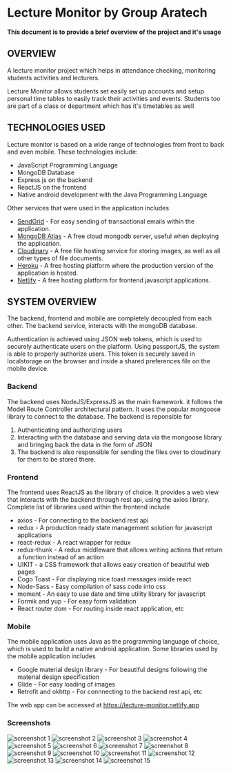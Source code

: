 # Lecture Monitor by Group Aratech

**This document is to provide a brief overview of the project and it's usage**

## OVERVIEW

A lecture monitor project which helps in attendance checking, monitoring students activities and lecturers.

Lecture Monitor allows students set easily set up accounts and setup personal time tables to easily track their activities and events. Students too are part of a class or department which has it's timetables as well

## TECHNOLOGIES USED

Lecture monitor is based on a wide range of technologies from front to back and even mobile.
These technologies include:

- JavaScript Programming Language
- MongoDB Database
- Express.js on the backend
- ReactJS on the frontend
- Native android development with the Java Programming Language

Other services that were used in the application includes

- [SendGrid](https://sendgrid.com) - For easy sending of transactional emails within the application.
- [MongoDB Atlas](https://cloud.mongodb.com) - A free cloud mongodb server, useful when deploying the application.
- [Cloudinary](https://cloudinary.com) - A free file hosting service for storing images, as well as all other types of file documents.
- [Heroku](https://heroku.com) - A free hosting platform where the production version of the application is hosted.
- [Netlify](https://netlify.com) - A free hosting platform for frontend javascript applications.

## SYSTEM OVERVIEW

The backend, frontend and mobile are completely decoupled from each other. The backend service, interacts with the mongoDB database.

Authentication is achieved using JSON web tokens, which is used to securely authenticate users on the platform. Using passportJS, the system is able to properly authorize users. This token is securely saved in localstorage on the browser and inside a shared preferences file on the mobile device.

### Backend

The backend uses NodeJS/ExpressJS as the main framework. it follows the Model Route Controller architectural pattern. It uses the popular mongoose library to connect to the database. The backend is reponsible for

1. Authenticating and authorizing users
1. Interacting with the database and serving data via the mongoose library and bringing back the data in the form of JSON
1. The backend is also responsible for sending the files over to cloudinary for them to be stored there.

### Frontend

The frontend uses ReactJS as the library of choice. It provides a web view that interacts with the backend through rest api, using the axios library. Complete list of libraries used within the frontend include

- axios - For connecting to the backend rest api
- redux - A production ready state management solution for javascript applications
- react-redux - A react wrapper for redux
- redux-thunk - A redux middleware that allows writing actions that return a function instead of an action
- UIKIT - a CSS framework that allows easy creation of beautiful web pages
- Cogo Toast - For displaying nice toast messages inside react
- Node-Sass - Easy compilation of sass code into css
- moment - An easy to use date and time utility library for javascript
- Formik and yup - For easy form validation
- React router dom - For routing inside react application, etc

### Mobile

The mobile application uses Java as the programming language of choice, which is used to build a native android application. Some libraries used by the mobile application includes

- Google material design library - For beautiful designs following the material design specification
- Glide - For easy loading of images
- Retrofit and okhttp - For connnecting to the backend rest api, etc

The web app can be accessed at https://lecture-monitor.netlify.app

### Screenshots

![screenshot 1](github/img_1.png)
![screenshot 2](github/img_2.png)
![screenshot 3](github/img_3.png)
![screenshot 4](github/img_4.png)
![screenshot 5](github/img_5.png)
![screenshot 6](github/img_6.png)
![screenshot 7](github/img_7.png)
![screenshot 8](github/img_8.jpg)
![screenshot 9](github/img_9.jpg)
![screenshot 10](github/img_10.jpg)
![screenshot 11](github/img_11.jpg)
![screenshot 12](github/img_12.jpg)
![screenshot 13](github/img_13.jpg)
![screenshot 14](github/img_14.jpg)
![screenshot 15](github/img_15.jpg)
